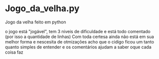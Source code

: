 # Jogo_da_velha.py
Jogo da velha feito em python

o jogo está "jogável",  tem 3 niveis de dificuldade e está todo comentado (por isso a quantidade de linhas)
Com toda certesa ainda não está em sua melhor forma e nescesita de otmizações
acho que o cidigo ficou um tanto quanto simples de entender e os comentários ajudam a saber oque cada coisa faz
